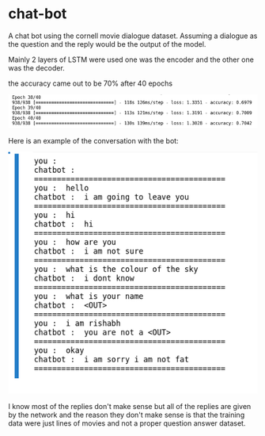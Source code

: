 # chat-bot

A chat bot using the cornell movie dialogue dataset.
Assuming a dialogue as the question and the reply would be the output of the model.

Mainly 2 layers of LSTM were used one was the encoder and the other one was the decoder.

the accuracy came out to be 70% after 40 epochs

![alt text](https://github.com/rishabh-vasudevan/chat-bot/blob/master/Screenshot%20from%202021-02-27%2005-34-54.png)

Here is an example of the conversation with the bot:

![alt text](https://github.com/rishabh-vasudevan/chat-bot/blob/master/Screenshot%20from%202021-02-27%2005-32-37.png)

I know most of the replies don't make sense but all of the replies are given by the network and the reason they don't make sense is that the training data were just lines of movies and not a proper question answer dataset.
